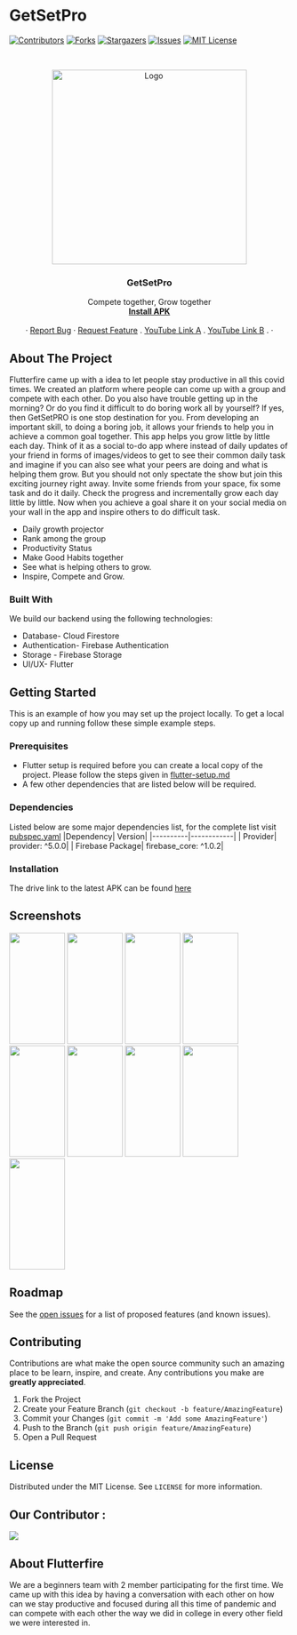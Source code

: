 # GetSetPro


<!-- PROJECT SHIELDS -->
<!--
*** Using markdown "reference style" links for readability.
*** Reference links are enclosed in brackets [ ] instead of parentheses ( ).
*** See the bottom of this document for the declaration of the reference variables
*** for contributors-url, forks-url, etc. This is an optional, concise syntax you may use.
*** https://www.markdownguide.org/basic-syntax/#reference-style-links
-->

[![Contributors][contributors-shield]][contributors-url]
[![Forks][forks-shield]][forks-url]
[![Stargazers][stars-shield]][stars-url]
[![Issues][issues-shield]][issues-url]
[![MIT License][license-shield]][license-url]


<!-- PROJECT LOGO -->
<br />
<p align="center">
    <img src="https://user-images.githubusercontent.com/51325847/120094452-0de24d80-c13e-11eb-999d-693d6e8bd87d.jpg" alt="Logo" width="350" height="350">

  <h3 align="center">GetSetPro</h3>

  <p align="center">
    Compete together, Grow together
    <br />
    <a href="https://drive.google.com/file/d/1EReUOZRYbInpmcQg48Sw_96wxCUpSCB9/view?usp=sharing"><strong>Install APK</strong></a>
    <br />
    <br />
    ·
    <a href="https://github.com/purnenduvashistha/GetSetPro/issues/new">Report Bug</a>
    ·
    <a href="https://github.com/purnenduvashistha/GetSetPro/issues/new">Request Feature</a>
    .
    <a href="https://www.youtube.com/watch?v=TlDK70jXd8E">YouTube Link A</a>
    .
    <a href="https://www.youtube.com/watch?v=dCWT5kHBtDM">YouTube Link B</a>
    .
    ·
  </p>
</p>


<!-- ABOUT THE PROJECT -->
## About The Project

Flutterfire came up with a idea to let people stay productive in all this covid times. We created an platform where people can come up with a group and compete with each other.
Do you also have trouble getting up in the morning? Or do you find it difficult to do boring work all by yourself? If yes, then GetSetPRO is one stop destination for you. From developing an important skill, to doing a boring job, it allows your friends to help you in achieve a common goal together. This app helps you grow little by little each day. Think of it as a social to-do app where instead of daily updates of your friend in forms of images/videos to get to see their common daily task and imagine if you can also see what your peers are doing and what is helping them grow. But you should not only spectate the show but join this exciting journey right away. Invite some friends from your space, fix some task and do it daily. Check the progress and incrementally grow each day little by little. Now when you achieve a goal share it on your social media on your wall in the app and inspire others to do difficult task.
* Daily growth projector
* Rank among the group
* Productivity Status
* Make Good Habits together
* See what is helping others to grow.
* Inspire, Compete and Grow.


### Built With

We build our backend using the following technologies:
* Database- Cloud Firestore
* Authentication- Firebase Authentication
* Storage - Firebase Storage
* UI/UX- Flutter


<!-- GETTING STARTED -->
## Getting Started

This is an example of how you may set up the project locally.
To get a local copy up and running follow these simple example steps.

### Prerequisites
* Flutter setup is required before you can create a local copy of the project. Please follow the steps given in [flutter-setup.md](setup/flutter-setup.md)
* A few other dependencies that are listed below will be required.

### Dependencies
Listed below are some major dependencies list, for the complete list visit [pubspec.yaml](https://github.com/Vedantgupta2303/EdMission/blob/master/pubspec.yaml)
|Dependency| Version|
|----------|------------|
| Provider| provider: ^5.0.0|
| Firebase Package| firebase_core: ^1.0.2|

### Installation
The drive link to the latest APK can be found [here](https://drive.google.com/file/d/1EReUOZRYbInpmcQg48Sw_96wxCUpSCB9/view?usp=sharing)

<!-- USAGE EXAMPLES--> 
## Screenshots

<img src="https://user-images.githubusercontent.com/51325847/120094183-9233d100-c13c-11eb-813f-8f7cfe236ad5.jpg"  width="100" height="200">  <img src="https://user-images.githubusercontent.com/51325847/120094185-93fd9480-c13c-11eb-9be9-c2c18e40d6b4.jpg"  width="100" height="200">  <img src="https://user-images.githubusercontent.com/51325847/120094188-94962b00-c13c-11eb-93b6-f2ca00e18e93.jpg"  width="100" height="200">  <img src="https://user-images.githubusercontent.com/51325847/120094189-952ec180-c13c-11eb-9005-6071bb47894c.jpg"  width="100" height="200">  <img src="https://user-images.githubusercontent.com/51325847/120094190-952ec180-c13c-11eb-91e3-8e4f1830ff83.jpg"  width="100" height="200">  <img src="https://user-images.githubusercontent.com/51325847/120094192-95c75800-c13c-11eb-8d3a-9c693f6e0ae9.jpg"  width="100" height="200">  <img src="https://user-images.githubusercontent.com/51325847/120094193-965fee80-c13c-11eb-820b-4181d192711d.jpg"  width="100" height="200"> <img src="https://user-images.githubusercontent.com/51325847/120094559-a7a9fa80-c13e-11eb-8420-77b3293c824c.jpg"  width="100" height="200"> <img src="https://user-images.githubusercontent.com/51325847/120094560-a8429100-c13e-11eb-86c5-a56b573470e4.jpg"  width="100" height="200">


<!-- ROADMAP -->
## Roadmap

See the [open issues](https://github.com/purnenduvashistha/GetSetPro) for a list of proposed features (and known issues).
<!--
## VIDEOS
Video link - https://drive.google.com/drive/folders/137D3G1EARbrB94Wq3GHeIZF4SMmPG8Gz?usp=sharing
Video link in YouTube - https://www.youtube.com/watch?v=Sf4MvNaq2uY 

## Documentation

Full Documentation link - https://drive.google.com/drive/folders/1pDv3n2dx5G_JS0EMnMxtRtZ7yvmB8THu

-->
<!-- CONTRIBUTING -->
## Contributing

Contributions are what make the open source community such an amazing place to be learn, inspire, and create. Any contributions you make are **greatly appreciated**.

1. Fork the Project
2. Create your Feature Branch (`git checkout -b feature/AmazingFeature`)
3. Commit your Changes (`git commit -m 'Add some AmazingFeature'`)
4. Push to the Branch (`git push origin feature/AmazingFeature`)
5. Open a Pull Request



<!-- LICENSE -->
## License

Distributed under the MIT License. See `LICENSE` for more information.



<!-- ACKNOWLEDGEMENTS -->
## Our Contributor :
<a href="https://github.com/purnenduvashistha/GetSetPro/graphs/contributors">
  <img src="https://contributors-img.web.app/image?repo=purnenduvashistha/GetSetPro" />
</a>

## About Flutterfire
We are a beginners team with 2 member participating for the first time. We came up with this idea by having a conversation with each other on how can we stay productive and 
focused during all this time of pandemic and can compete with each other the way we did in college in every other field we were interested in.


<!-- MARKDOWN LINKS & IMAGES -->
<!-- https://www.markdownguide.org/basic-syntax/#reference-style-links -->
[contributors-shield]: https://img.shields.io/github/contributors/purnenduvashistha/GetSetPro.svg?style=for-the-badge
[contributors-url]: https://github.com/purnenduvashistha/GetSetPro/graphs/contributors
[forks-shield]: https://img.shields.io/github/forks/purnenduvashistha/GetSetPro.svg?style=for-the-badge
[forks-url]: https://github.com/purnenduvashistha/GetSetPro/network/members
[stars-shield]: https://img.shields.io/github/stars/purnenduvashistha/GetSetPro.svg?style=for-the-badge
[stars-url]: https://github.com/purnenduvashistha/GetSetPro/stargazers
[issues-shield]: https://img.shields.io/github/issues/purnenduvashistha/GetSetPro.svg?style=for-the-badge
[issues-url]: https://github.com/purnenduvashistha/GetSetPro/issues
[license-shield]: https://img.shields.io/github/license/purnenduvashistha/GetSetPro.svg?style=for-the-badge
[license-url]: https://github.com/purnenduvashistha/GetSetPro/blob/master/LICENSE.txt

